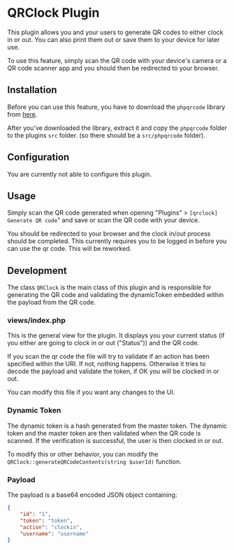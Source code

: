 # QRClock Plugin

This plugin allows you and your users to generate QR codes to either clock in or out.
You can also print them out or save them to your device for later use.

To use this feature, simply scan the QR code with your device's camera or a QR code scanner app and you should then be redirected to your browser.

## Installation

Before you can use this feature, you have to download the `phpqrcode` library from [here](https://sourceforge.net/projects/phpqrcode/).

After you've downloaded the library, extract it and copy the `phpqrcode` folder to the plugins `src` folder. (so there should be a `src/phpqrcode` folder).

## Configuration

You are currently not able to configure this plugin.

## Usage

Simply scan the QR code generated when opening "Plugins" > `[qrclock] Generate QR code`" and save or scan the QR code with your device.

You should be redirected to your browser and the clock in/out process should be completed. This currently requires you to be logged in before you can use the qr code. This will be reworked.

## Development

The class `QRClock` is the main class of this plugin and is responsible for generating the QR code and validating the dynamicToken embedded within the payload from the QR code.

### views/index.php

This is the general view for the plugin. It displays you your current status (if you either are going to clock in or out ("Status")) and the QR code.

If you scan the qr code the file will try to validate if an action has been specified within the URI. If not, nothing happens. Otherwise it tries to decode the payload and validate the token, if OK you will be clocked in or out.

You can modify this file if you want any changes to the UI.

### Dynamic Token

The dynamic token is a hash generated from the master token. The dynamic token and the master token are then validated when the QR code is scanned. If the verification is successful, the user is then clocked in or out.

To modify this or other behavior, you can modify the `QRClock::generateQRCodeContents(string $userId)` function.

### Payload

The payload is a base64 encoded JSON object containing:

```json
{
    "id": "1",
    "token": "token",
    "action": "clockin",
    "username": "username"
}
